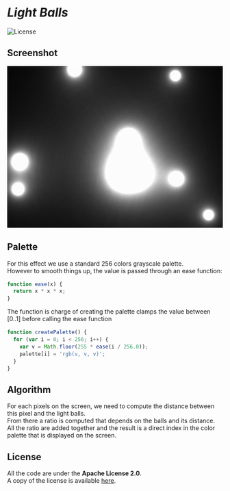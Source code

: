 # *Light Balls*

![License](https://img.shields.io/badge/license-Apache--2.0-blue.svg?style=flat-square)

## **Screenshot**

![screenshot](../../images/ts-metaball.screenshot.png)

## **Palette**

For this effect we use a standard 256 colors grayscale palette.  
However to smooth things up, the value is passed through an ease function:

``` javascript
function ease(x) {
  return x * x * x;
}
```

The function is charge of creating the palette clamps the value between [0..1] before
calling the ease function

``` javascript
function createPalette() {
  for (var i = 0; i < 256; i++) {
    var v = Math.floor(255 * ease(i / 256.0));
    palette[i] = 'rgb(v, v, v)';
  }
}
```

## **Algorithm**

For each pixels on the screen, we need to compute the distance between this pixel and the 
light balls.  
From there a ratio is computed that depends on the balls and its distance.  
All the ratio are added together and the result is a direct index in the color palette that is
displayed on the screen.


## **License**

All the code are under the **Apache License 2.0**.  
A copy of the license is available [here](https://choosealicense.com/licenses/apache-2.0/).
